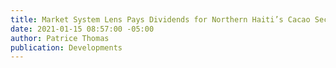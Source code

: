 ```yaml
---
title: Market System Lens Pays Dividends for Northern Haiti’s Cacao Sector
date: 2021-01-15 08:57:00 -05:00
author: Patrice Thomas
publication: Developments
---
```


